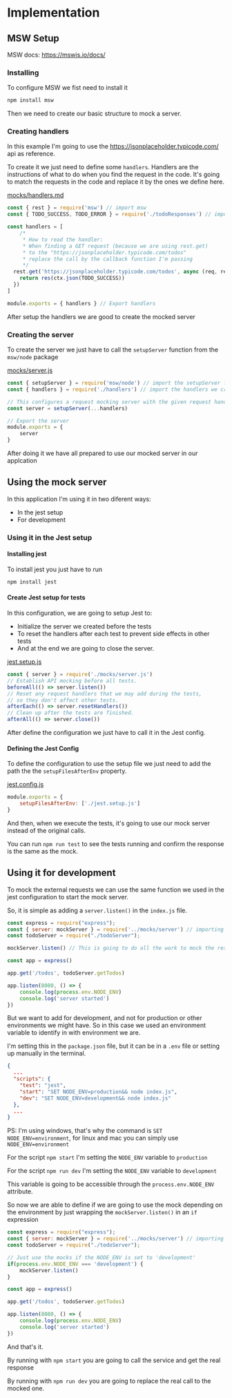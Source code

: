 # Implementation

## MSW Setup

MSW docs: https://mswjs.io/docs/

### Installing

To configure MSW we fist need to install it

```bash
npm install msw
```

Then we need to create our basic structure to mock a server.

### Creating handlers

In this example I'm going to use the https://jsonplaceholder.typicode.com/ api as reference.

To create it we just need to define some `handlers`. Handlers are the instructions of what to do when you find the request in the code. It's going to match the requests in the code and replace it by the ones we define here.

[mocks/handlers.md](mocks/handlers.js)
```javascript
const { rest } = require('msw') // import msw
const { TODO_SUCCESS, TODO_ERROR } = require('./todoResponses') // import default responses

const handlers = [
    /*
     * How to read the handler:
     * When finding a GET request (because we are using rest.get)
     * to the "https://jsonplaceholder.typicode.com/todos"
     * replace the call by the callback function I'm passing
     */
  rest.get('https://jsonplaceholder.typicode.com/todos', async (req, res, ctx) => {
    return res(ctx.json(TODO_SUCCESS))
  })
]

module.exports = { handlers } // Export handlers
```

After setup the handlers we are good to create the mocked server

### Creating the server

To create the server we just have to call the `setupServer` function from the `msw/node` package

[mocks/server.js](mocks/server.js)
```javascript
const { setupServer } = require('msw/node') // import the setupServer from the msw/node package
const { handlers } = require('./handlers') // import the handlers we created

// This configures a request mocking server with the given request handlers.
const server = setupServer(...handlers)

// Export the server
module.exports = {
    server
}
```

After doing it we have all prepared to use our mocked server in our applcation

## Using the mock server

In this application I'm using it in two diferent ways:
- In the jest setup
- For development

### Using it in the Jest setup

#### Installing jest

To install jest you just have to run
```bash
npm install jest
```

#### Create Jest setup for tests

In this configuration, we are going to setup Jest to:
- Initialize the server we created before the tests
- To reset the handlers after each test to prevent side effects in other tests
- And at the end we are going to close the server.

[jest.setup.js](jest.setup.js)
```javascript
const { server } = require('./mocks/server.js')
// Establish API mocking before all tests.
beforeAll(() => server.listen())
// Reset any request handlers that we may add during the tests,
// so they don't affect other tests.
afterEach(() => server.resetHandlers())
// Clean up after the tests are finished.
afterAll(() => server.close())
```

After define the configuration we just have to call it in the Jest config.

#### Defining the Jest Config

To define the configuration to use the setup file we just need to add the path the the `setupFilesAfterEnv` property.

[jest.config.js](jest.config.js)
```javascript
module.exports = {
    setupFilesAfterEnv: ['./jest.setup.js']
}
```

And then, when we execute the tests, it's going to use our mock server instead of the original calls.

You can run `npm run test` to see the tests running and confirm the response is the same as the mock.

## Using it for development

To mock the external requests we can use the same function we used in the jest configuration to start the mock server.

So, it is simple as adding a `server.listen()` in the `index.js` file.

```javascript
const express = require("express");
const { server: mockServer } = require('../mocks/server') // importing the server and renaming it to mockServer to avoid misunderstandings
const todoServer = require("./todoServer");

mockServer.listen() // This is going to do all the work to mock the resquests

const app = express()

app.get('/todos', todoServer.getTodos)

app.listen(8080, () => {
    console.log(process.env.NODE_ENV)
    console.log('server started')
})
```

But we want to add for development, and not for production or other environments we might have.
So in this case we used an environment variable to identify in with environment we are.

I'm setting this in the `package.json` file, but it can be in a `.env` file or setting up manually in the terminal.

```json
{
  ...
  "scripts": {
    "test": "jest",
    "start": "SET NODE_ENV=production&& node index.js",
    "dev": "SET NODE_ENV=development&& node index.js"
  },
  ...
}
```

PS: I'm using windows, that's why the command is `SET NODE_ENV=environment`, for linux and mac you can simply use `NODE_ENV=environment`

For the script `npm start` I'm setting the `NODE_ENV` variable to `production`

For the script `npm run dev` I'm setting the `NODE_ENV` variable to `development`

This variable is going to be accessible through the `process.env.NODE_ENV` attribute.

So now we are able to define if we are going to use the mock depending on the environment by just wrapping the `mockServer.listen()` in an `if` expression

```javascript
const express = require("express");
const { server: mockServer } = require('../mocks/server') // importing the server and renaming it to mockServer to avoid misunderstandings
const todoServer = require("./todoServer");

// Just use the mocks if the NODE_ENV is set to 'development'
if(process.env.NODE_ENV === 'development') { 
    mockServer.listen()
}

const app = express()

app.get('/todos', todoServer.getTodos)

app.listen(8080, () => {
    console.log(process.env.NODE_ENV)
    console.log('server started')
})
```

And that's it.

By running with `npm start` you are going to call the service and get the real response

By running with `npm run dev` you are going to replace the real call to the mocked one.